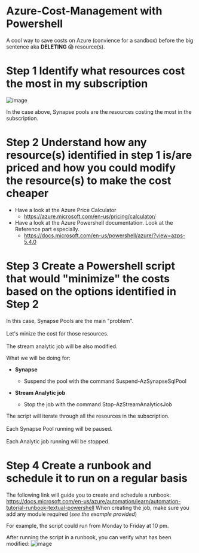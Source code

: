 # Azure-Cost-Management with Powershell
A cool way to save costs on Azure (convience for a sandbox) before the big sentence aka **DELETING** 😱 resource(s). 

# Step 1 Identify what resources cost the most in my subscription

![image](https://user-images.githubusercontent.com/49620357/106396964-19647880-63d9-11eb-8794-b62e6be7eb9f.png)

In the case above, Synapse pools are the resources costing the most in the subscription.

# Step 2 Understand how any resource(s) identified in step 1 is/are priced and how you could modify the resource(s) to make the cost cheaper

* Have a look at the Azure Price Calculator
  * https://azure.microsoft.com/en-us/pricing/calculator/
* Have a look at the Azure Powershell documentation. Look at the Reference part especially.
  * https://docs.microsoft.com/en-us/powershell/azure/?view=azps-5.4.0
  
# Step 3 Create a Powershell script that would "minimize" the costs based on the options identified in Step 2

In this case, Synapse Pools are the main "problem". 
<br><br>Let's minize the cost for those resources. 
<br><br>The stream analytic job will be also modified.

What we will be doing for:

* **Synapse**
  * Suspend the pool with the command Suspend-AzSynapseSqlPool

* **Stream Analytic job**
  * Stop the job with the command Stop-AzStreamAnalyticsJob

The script will iterate through all the resources in the subscription. 
<br><br>Each Synapse Pool running will be paused.
<br><br>Each Analytic job running will be stopped.

# Step 4 Create a runbook and schedule it to run on a regular basis

The following link will guide you to create and schedule a runbook:
https://docs.microsoft.com/en-us/azure/automation/learn/automation-tutorial-runbook-textual-powershell
When creating the job, make sure you add any module required (*see the example provided*)

For example, the script could run from Monday to Friday at 10 pm.

After running the script in a runbook, you can verify what has been modified:
![image](https://user-images.githubusercontent.com/49620357/106397892-b9240580-63dd-11eb-8a47-18dd5c30d74d.png)
